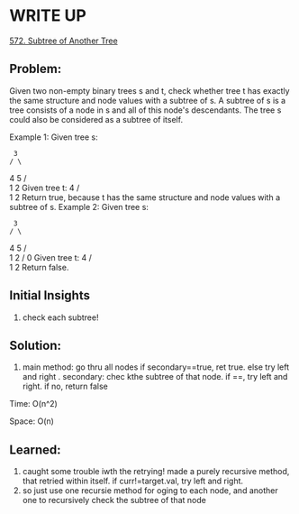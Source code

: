 #  WRITE UP
[572. Subtree of Another Tree](https://leetcode.com/problems/subtree-of-another-tree/)<br/>

## Problem: 
Given two non-empty binary trees s and t, check whether tree t has exactly the same structure and node values with a subtree of s. A subtree of s is a tree consists of a node in s and all of this node's descendants. The tree s could also be considered as a subtree of itself.

Example 1:
Given tree s:

     3
    / \
   4   5
  / \
 1   2
Given tree t:
   4 
  / \
 1   2
Return true, because t has the same structure and node values with a subtree of s.
Example 2:
Given tree s:

     3
    / \
   4   5
  / \
 1   2
    /
   0
Given tree t:
   4
  / \
 1   2
Return false.

## Initial Insights
1. check each subtree!

## Solution:
1. main method: go thru all nodes if secondary==true, ret true. else try left and right . secondary: chec kthe subtree of that node. if ==, try left and right. if no, return false

Time: O(n^2)

Space: O(n)


## Learned:
1. caught some trouble iwth the retrying! made a purely recursive method, that retried within itself. if curr!=target.val, try left and right.
2. so just use one recursie method for oging to each node, and another one to recursively check the subtree of that node